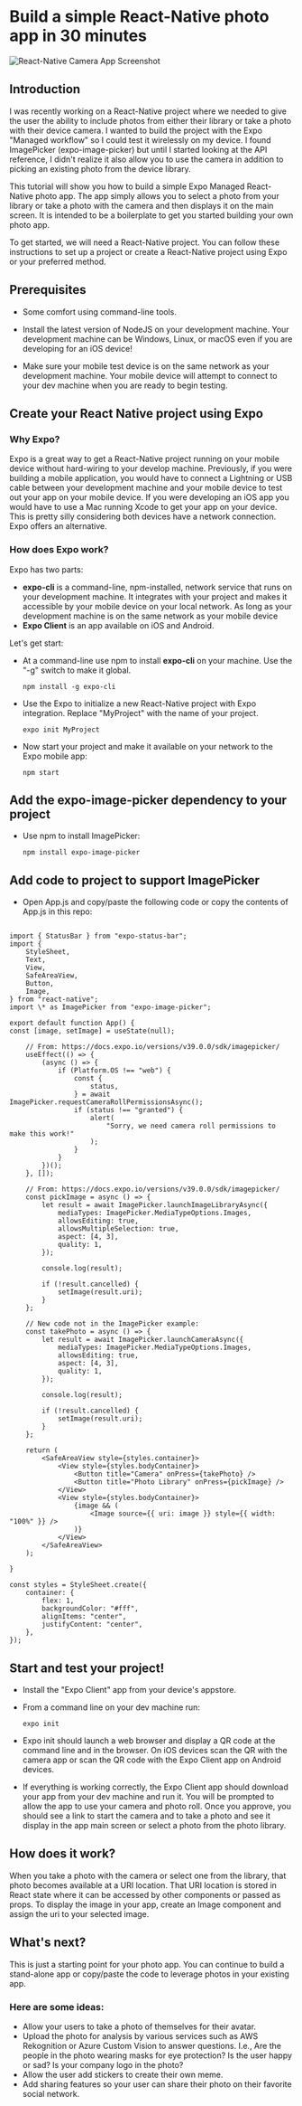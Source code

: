 # Build a simple React-Native photo app in 30 minutes

![React-Native Camera App Screenshot](screenshot.jpg)

## Introduction

I was recently working on a React-Native project where we needed to give the user the ability to include photos from either their library or take a photo with their device camera. I wanted to build the project with the Expo "Managed workflow" so I could test it wirelessly on my device. I found ImagePicker (expo-image-picker) but until I started looking at the API reference, I didn't realize it also allow you to use the camera in addition to picking an existing photo from the device library.

This tutorial will show you how to build a simple Expo Managed React-Native photo app. The app simply allows you to select a photo from your library or take a photo with the camera and then displays it on the main screen. It is intended to be a boilerplate to get you started building your own photo app.

To get started, we will need a React-Native project. You can follow these instructions to set up a project or create a React-Native project using Expo or your preferred method.

## Prerequisites

-   Some comfort using command-line tools.

-   Install the latest version of NodeJS on your development machine. Your development machine can be Windows, Linux, or macOS even if you are developing for an iOS device!

-   Make sure your mobile test device is on the same network as your development machine. Your mobile device will attempt to connect to your dev machine when you are ready to begin testing.

## Create your React Native project using Expo

### Why Expo?

Expo is a great way to get a React-Native project running on your mobile device without hard-wiring to your develop machine. Previously, if you were building a mobile application, you would have to connect a Lightning or USB cable between your development machine and your mobile device to test out your app on your mobile device. If you were developing an iOS app you would have to use a Mac running Xcode to get your app on your device. This is pretty silly considering both devices have a network connection. Expo offers an alternative.

### How does Expo work?

Expo has two parts:

-   **expo-cli** is a command-line, npm-installed, network service that runs on your development machine. It integrates with your project and makes it accessible by your mobile device on your local network.
    As long as your development machine is on the same network as your mobile device
-   **Expo Client** is an app available on iOS and Android.

Let's get start:

-   At a command-line use npm to install **expo-cli** on your machine. Use the "-g" switch to make it global.

    `npm install -g expo-cli`

-   Use the Expo to initialize a new React-Native project with Expo integration. Replace "MyProject" with the name of your project.

    `expo init MyProject`

-   Now start your project and make it available on your network to the Expo mobile app:

    `npm start`

## Add the expo-image-picker dependency to your project

-   Use npm to install ImagePicker:

    `npm install expo-image-picker`

## Add code to project to support ImagePicker

-   Open App.js and copy/paste the following code or copy the contents of App.js in this repo:

```import React, { useState, useEffect } from "react";

import { StatusBar } from "expo-status-bar";
import {
    StyleSheet,
    Text,
    View,
    SafeAreaView,
    Button,
    Image,
} from "react-native";
import \* as ImagePicker from "expo-image-picker";

export default function App() {
const [image, setImage] = useState(null);

    // From: https://docs.expo.io/versions/v39.0.0/sdk/imagepicker/
    useEffect(() => {
        (async () => {
            if (Platform.OS !== "web") {
                const {
                    status,
                } = await ImagePicker.requestCameraRollPermissionsAsync();
                if (status !== "granted") {
                    alert(
                        "Sorry, we need camera roll permissions to make this work!"
                    );
                }
            }
        })();
    }, []);

    // From: https://docs.expo.io/versions/v39.0.0/sdk/imagepicker/
    const pickImage = async () => {
        let result = await ImagePicker.launchImageLibraryAsync({
            mediaTypes: ImagePicker.MediaTypeOptions.Images,
            allowsEditing: true,
            allowsMultipleSelection: true,
            aspect: [4, 3],
            quality: 1,
        });

        console.log(result);

        if (!result.cancelled) {
            setImage(result.uri);
        }
    };

    // New code not in the ImagePicker example:
    const takePhoto = async () => {
        let result = await ImagePicker.launchCameraAsync({
            mediaTypes: ImagePicker.MediaTypeOptions.Images,
            allowsEditing: true,
            aspect: [4, 3],
            quality: 1,
        });

        console.log(result);

        if (!result.cancelled) {
            setImage(result.uri);
        }
    };

    return (
        <SafeAreaView style={styles.container}>
            <View style={styles.bodyContainer}>
                <Button title="Camera" onPress={takePhoto} />
                <Button title="Photo Library" onPress={pickImage} />
            </View>
            <View style={styles.bodyContainer}>
                {image && (
                    <Image source={{ uri: image }} style={{ width: "100%" }} />
                )}
            </View>
        </SafeAreaView>
    );

}

const styles = StyleSheet.create({
    container: {
        flex: 1,
        backgroundColor: "#fff",
        alignItems: "center",
        justifyContent: "center",
    },
});
```

## Start and test your project!

-   Install the "Expo Client" app from your device's appstore.

-   From a command line on your dev machine run:

    `expo init`

-   Expo init should launch a web browser and display a QR code at the command line and in the browser. On iOS devices scan the QR with the camera app or scan the QR code with the Expo Client app on Android devices.

-   If everything is working correctly, the Expo Client app should download your app from your dev machine and run it. You will be prompted to allow the app to use your camera and photo roll. Once you approve, you should see a link to start the camera and to take a photo and see it display in the app main screen or select a photo from the photo library.

## How does it work?

When you take a photo with the camera or select one from the library, that photo becomes available at a URI location. That URI location is stored in React state where it can be accessed by other components or passed as props. To display the image in your app, create an Image component and assign the uri to your selected image.

## What's next?

This is just a starting point for your photo app. You can continue to build a stand-alone app or copy/paste the code to leverage photos in your existing app.

### Here are some ideas:

-   Allow your users to take a photo of themselves for their avatar.
-   Upload the photo for analysis by various services such as AWS Rekognition or Azure Custom Vision to answer questions. I.e., Are the people in the photo wearing masks for eye protection? Is the user happy or sad? Is your company logo in the photo?
-   Allow the user add stickers to create their own meme.
-   Add sharing features so your user can share their photo on their favorite social network.
